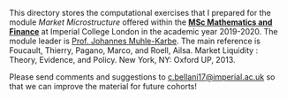 This directory stores the computational exercises 
that I prepared for 
the module *Market Microstructure* offered within the [__MSc Mathematics and Finance__](https://www.imperial.ac.uk/study/pg/mathematics/mathematics-finance/) 
at Imperial College London in the academic year 2019-2020. 
The module leader is [Prof. Johannes Muhle-Karbe](https://www.imperial.ac.uk/people/j.muhle-karbe). 
The main reference is Foucault, Thierry, Pagano, Marco, and Roell, Ailsa. Market Liquidity : Theory, Evidence, and Policy. New York, NY: Oxford UP, 2013.

Please send comments and suggestions to c.bellani17@imperial.ac.uk so that we can improve the material for future cohorts!
